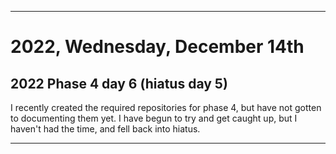 
***

# 2022, Wednesday, December 14th

## 2022 Phase 4 day 6 (hiatus day 5)

I recently created the required repositories for phase 4, but have not gotten to documenting them yet. I have begun to try and get caught up, but I haven't had the time, and fell back into hiatus.

<!-- Today wasn't planned to be a development day for new repositories. I am taking a temporary break from it to work on other projects. If I can gather more languages, I might start phase 4 (2022) earlier. <!-- Work is being done to get the [`Learn`](https://github.com/seanpm2001/Learn/) repository back up to date, as I couldn't keep up in the last 3 days of phase 3 of 2022. The current phase finished yesterday (2022, Tuesday, November 29th) new repositories are expected to start being created at an unknown time in 2022 December. !--> 

<!--
This is the end of phase 4 (2022) of the acceleration project for `seanpm2001/Learn`.
!-->

***
